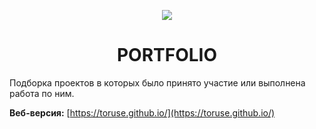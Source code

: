 <p align="center">
    <img src="https://toruse.github.io/build/portfolio/76x76.839be06f.png">
</p>
<h1 align="center">PORTFOLIO</h1>

Подборка проектов в которых было принято участие или выполнена работа по ним.

__Веб-версия:__ [https://toruse.github.io/](https://toruse.github.io/)
